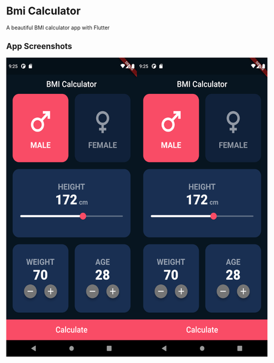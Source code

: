 # Bmi Calculator

A beautiful BMI calculator app with Flutter

## App Screenshots
<div style="display: flex">
  <img src="https://github.com/Nidal-J/BMI-calculator/blob/main/screenshots/home_screen.png" height="800" width="350">
  <img src="https://github.com/Nidal-J/BMI-calculator/blob/main/screenshots/home_screen.png" height="800" width="350">
</div>
